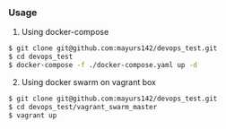 ### Usage
1. Using docker-compose
```sh
$ git clone git@github.com:mayurs142/devops_test.git
$ cd devops_test
$ docker-compose -f ./docker-compose.yaml up -d
```

2. Using docker swarm on vagrant box
```sh
$ git clone git@github.com:mayurs142/devops_test.git
$ cd devops_test/vagrant_swarm_master
$ vagrant up
```
